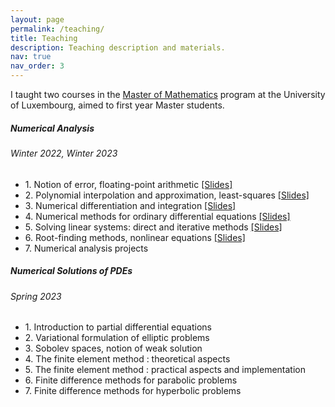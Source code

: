 ```yaml
---
layout: page
permalink: /teaching/
title: Teaching
description: Teaching description and materials.
nav: true
nav_order: 3
---
```


I taught two courses in the [Master of Mathematics](https://www.uni.lu/fstm-en/study-programs/master-in-mathematics-mathematical-modelling-and-computational-sciences/) program at the University of Luxembourg, aimed to first year Master students.

<!-- Numerical analysis -->
<div class="card mt-3">
  <div class="p-3">
    <div class="row">
      <div class="col-sm-10">
        <h5 id="Anum" class="card-title"><b>Numerical Analysis</b> </h5>
        <h6 class="card-subtitle font-italic">Winter 2022, Winter 2023</h6>
      </div>
    </div>
    <ul class="card-text font-weight-light list-group list-group-flush">
      <li class="list-group-item">
        <div class="row">
          <div class="col-sm-9">
            1. Notion of error, floating-point arithmetic <a href="{{ '/assets/pdf/Teaching/0_Floating_point_number.pdf' | relative_url }}" target="_blank">[Slides]</a>
          </div>
        </div>
      </li>
      <li class="list-group-item">
        <div class="row">
          <div class="col-sm-9">
            2. Polynomial interpolation and approximation, least-squares <a href="{{ '/assets/pdf/Teaching/1_Interpolation_approximation.pdf' | relative_url }}" target="_blank">[Slides]</a>
          </div>
        </div>
      </li>
      <li class="list-group-item">
        <div class="row">
          <div class="col-sm-9">
            3. Numerical differentiation and integration <a href="{{ '/assets/pdf/Teaching/2_Derivation_and_integration.pdf' | relative_url }}" target="_blank">[Slides]</a>
          </div>
        </div>
      </li>
      <li class="list-group-item">
        <div class="row">
          <div class="col-sm-9">
            4. Numerical methods for ordinary differential equations <a href="{{ '/assets/pdf/Teaching/3_ODEs.pdf' | relative_url }}" target="_blank">[Slides]</a>
          </div>
        </div>
      </li>
      <li class="list-group-item">
        <div class="row">
          <div class="col-sm-9">
            5. Solving linear systems: direct and iterative methods <a href="{{ '/assets/pdf/Teaching/4_Linear_Systems.pdf' | relative_url }}" target="_blank">[Slides]</a>
          </div>
        </div>
      </li>
      <li class="list-group-item">
        <div class="row">
          <div class="col-sm-9">
            6. Root-finding methods, nonlinear equations <a href="{{ '/assets/pdf/Teaching/5_Root_finding.pdf' | relative_url }}" target="_blank">[Slides]</a>
          </div>
        </div>
      </li>
      <li class="list-group-item">
        <div class="row">
          <div class="col-sm-9">
            7. Numerical analysis projects
          </div>
        </div>
      </li>
    </ul>
  </div>
</div>

<!-- Numerical Sol PDEs -->
<div class="card mt-3">
  <div class="p-3">
    <div class="row">
      <div class="col-sm-10">
        <h5 id="Anum" class="card-title"><b>Numerical Solutions of PDEs</b> </h5>
        <h6 class="card-subtitle font-italic">Spring 2023</h6>
      </div>
    </div>
    <ul class="card-text font-weight-light list-group list-group-flush">
      <li class="list-group-item">
        <div class="row">
          <div class="col-sm-9">
            1. Introduction to partial differential equations
          </div>
        </div>
      </li>
      <li class="list-group-item">
        <div class="row">
          <div class="col-sm-9">
            2. Variational formulation of elliptic problems
          </div>
        </div>
      </li>
      <li class="list-group-item">
        <div class="row">
          <div class="col-sm-9">
            3. Sobolev spaces, notion of weak solution
          </div>
        </div>
      </li>
      <li class="list-group-item">
        <div class="row">
          <div class="col-sm-9">
            4. The finite element method : theoretical aspects
          </div>
        </div>
      </li>
      <li class="list-group-item">
        <div class="row">
          <div class="col-sm-9">
            5. The finite element method : practical aspects and implementation
          </div>
        </div>
      </li>
      <li class="list-group-item">
        <div class="row">
          <div class="col-sm-9">
            6. Finite difference methods for parabolic problems
          </div>
        </div>
      </li>
      <li class="list-group-item">
        <div class="row">
          <div class="col-sm-9">
            7. Finite difference methods for hyperbolic problems
          </div>
        </div>
      </li>
    </ul>
  </div>
</div>